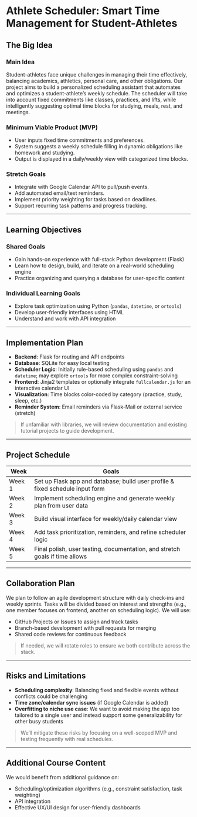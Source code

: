 # Athlete Scheduler: Smart Time Management for Student-Athletes

## The Big Idea

### Main Idea

Student-athletes face unique challenges in managing their time effectively, balancing academics, athletics, personal care, and other obligations. Our project aims to build a personalized scheduling assistant that automates and optimizes a student-athlete’s weekly schedule. The scheduler will take into account fixed commitments like classes, practices, and lifts, while intelligently suggesting optimal time blocks for studying, meals, rest, and meetings.

### Minimum Viable Product (MVP)

- User inputs fixed time commitments and preferences.
- System suggests a weekly schedule filling in dynamic obligations like homework and studying.
- Output is displayed in a daily/weekly view with categorized time blocks.

### Stretch Goals

- Integrate with Google Calendar API to pull/push events.
- Add automated email/text reminders.
- Implement priority weighting for tasks based on deadlines.
- Support recurring task patterns and progress tracking.

---

## Learning Objectives

### Shared Goals

- Gain hands-on experience with full-stack Python development (Flask)
- Learn how to design, build, and iterate on a real-world scheduling engine
- Practice organizing and querying a database for user-specific content

### Individual Learning Goals

- Explore task optimization using Python (`pandas`, `datetime`, or `ortools`)
- Develop user-friendly interfaces using HTML
- Understand and work with API integration

---

## Implementation Plan

- **Backend**: Flask for routing and API endpoints
- **Database**: SQLite for easy local testing
- **Scheduler Logic**: Initially rule-based scheduling using `pandas` and `datetime`; may explore `ortools` for more complex constraint-solving
- **Frontend**: Jinja2 templates or optionally integrate `fullcalendar.js` for an interactive calendar UI
- **Visualization**: Time blocks color-coded by category (practice, study, sleep, etc.)
- **Reminder System**: Email reminders via Flask-Mail or external service (stretch)

> If unfamiliar with libraries, we will review documentation and existing tutorial projects to guide development.

---

## Project Schedule

| Week   | Goals                                                                 |
|--------|------------------------------------------------------------------------|
| Week 1 | Set up Flask app and database; build user profile & fixed schedule input form |
| Week 2 | Implement scheduling engine and generate weekly plan from user data   |
| Week 3 | Build visual interface for weekly/daily calendar view                 |
| Week 4 | Add task prioritization, reminders, and refine scheduler logic        |
| Week 5 | Final polish, user testing, documentation, and stretch goals if time allows |

---

## Collaboration Plan

We plan to follow an agile development structure with daily check-ins and weekly sprints. Tasks will be divided based on interest and strengths (e.g., one member focuses on frontend, another on scheduling logic). We will use:

- GitHub Projects or Issues to assign and track tasks
- Branch-based development with pull requests for merging
- Shared code reviews for continuous feedback

> If needed, we will rotate roles to ensure we both contribute across the stack.

---

## Risks and Limitations

- **Scheduling complexity**: Balancing fixed and flexible events without conflicts could be challenging
- **Time zone/calendar sync issues** (if Google Calendar is added)
- **Overfitting to niche use case**: We want to avoid making the app too tailored to a single user and instead support some generalizability for other busy students

> We’ll mitigate these risks by focusing on a well-scoped MVP and testing frequently with real schedules.

---

## Additional Course Content

We would benefit from additional guidance on:

- Scheduling/optimization algorithms (e.g., constraint satisfaction, task weighting)
- API integration
- Effective UX/UI design for user-friendly dashboards
